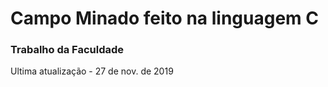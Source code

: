 <h1>Campo Minado feito na linguagem C</h1>
<h3>Trabalho da Faculdade</h3>
<p>Ultima atualização - 27 de nov. de 2019</p>
